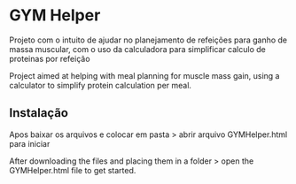 # GYM Helper

Projeto com o intuito de ajudar no planejamento de refeições para ganho de massa muscular, com o uso da calculadora para simplificar calculo de proteinas por refeição 

Project aimed at helping with meal planning for muscle mass gain, using a calculator to simplify protein calculation per meal.

## Instalação

Apos baixar os arquivos e colocar em pasta > abrir arquivo GYMHelper.html para iniciar 

After downloading the files and placing them in a folder > open the GYMHelper.html file to get started.
